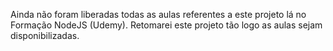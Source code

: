 Ainda não foram liberadas todas as aulas referentes a este projeto lá no Formação NodeJS (Udemy).
Retomarei este projeto tão logo as aulas sejam disponibilizadas.